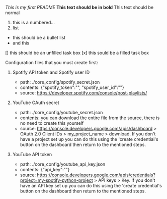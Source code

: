 *This is my first README*
**This text should be in bold**
This text should be normal

1. this is a numbered...
2. list

* this should be a bullet list
* and this

[] this should be an unfilled task box
[x] this sould be a filled task box


Configuration files that you must create first:
1. Spotify API token and Spotify user ID
	- path: ./core_config/spotify_secret.json
	- contents: {"spotify_token":"<your spotify_token here>", "spotify_user_id":"<your spotify_user_id here>"}
	- source: https://developer.spotify.com/console/post-playlists/

2. YouTube OAuth secret
	- path: ./core_config/youtube_secret.json
	- contents: you can download the entire file from the source, there is no need to create this yourself
	- source: https://console.developers.google.com/apis/dashboard > OAuth 2.0 Client IDs > my_project_name > download. If you don't have a project set up you can do this using the 'create credential's button on the dashboard then return to the mentioned steps.

3. YouTube API token
	- path: ./core_config/youtube_api_key.json
	- contents: {"api_key":"<your api key here>"}
	- source: https://console.developers.google.com/apis/credentials?project=my-spotify-python-project > API keys > Key. If you don't have an API key set up you can do this using the 'create credential's button on the dashboard then return to the mentioned steps.


